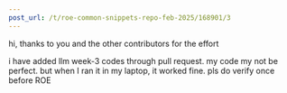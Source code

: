 ```yaml
---
post_url: /t/roe-common-snippets-repo-feb-2025/168901/3
---
```

hi, thanks to you and the other contributors for the effort

i have added llm week-3 codes through pull request. my code my not be perfect. but when I ran it in my laptop, it worked fine. pls do verify once before ROE